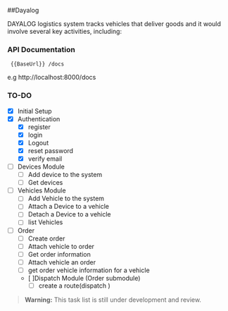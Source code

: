 
##Dayalog

DAYALOG logistics system tracks vehicles that deliver goods and it would involve several key activities, including:

### API Documentation 

```
 {{BaseUrl}} /docs
```
e.g http://localhost:8000/docs

### TO-DO

- [x] Initial Setup 
- [x] Authentication
    - [x] register
    - [x] login
    - [x] Logout
    - [x] reset password
    - [x] verify email
- [ ] Devices Module
    - [ ] Add device to the system
    - [ ] Get devices
- [ ] Vehicles Module
    - [ ] Add Vehicle to the system
    - [ ] Attach a Device to a vehicle
    - [ ] Detach a Device to a vehicle
    - [ ] list Vehicles
- [ ]  Order
    - [ ] Create order
    - [ ] Attach vehicle to order
    - [ ] Get order information
    - [ ] Attach vehicle an order
    - [ ] get order vehicle information for a vehicle
    - [ ]Dispatch Module (Order submodule)
        - [ ] create a route(dispatch )
        
> **Warning:** This task list is still under development and review.

